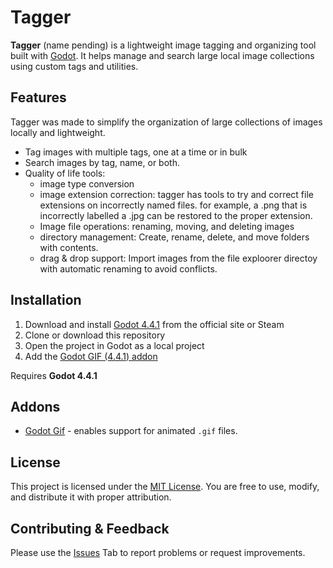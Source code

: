 # Tagger

**Tagger** (name pending) is a lightweight image tagging and organizing tool built with [Godot](https://godotengine.org/). It helps manage and search large local image collections using custom tags and utilities.


 ## Features 
Tagger was made to simplify the organization of large collections of images locally and lightweight.
- Tag images with multiple tags, one at a time or in bulk
- Search images by tag, name, or both.
- Quality of life tools:
	- image type conversion
  	- image extension correction: tagger has tools to try and correct file extensions on incorrectly named files. for example, a .png that is incorrectly labelled a .jpg can be restored to the proper extension.
  	- Image file operations: renaming, moving, and deleting images
  	- directory management: Create, rename, delete, and move folders with contents.
  	- drag & drop support: Import images from the file exploorer directoy with automatic renaming to avoid conflicts.


## Installation
1. Download and install [Godot 4.4.1](https://godotengine.org/download/windows/) from the official site or Steam
2. Clone or download this repository
3. Open the project in Godot as a local project
4. Add the [Godot GIF (4.4.1) addon](https://godotengine.org/asset-library/asset/3993)

Requires **Godot 4.4.1**

   
## Addons
- [Godot Gif](https://godotengine.org/asset-library/asset/2255) - enables support for animated `.gif` files.


## License
This project is licensed under the [MIT License](https://choosealicense.com/licenses/mit/). You are free to use, modify, and distribute it with proper attribution.


## Contributing & Feedback
Please use the [Issues](https://github.com/TeeloKay/Image-Tagger/issues) Tab to report problems or request improvements.
